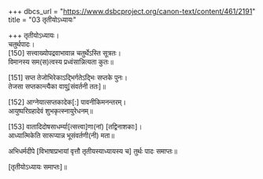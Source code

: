 +++
dbcs_url = "https://www.dsbcproject.org/canon-text/content/461/2191"
title = "03 तृतीयोऽध्यायः"

+++
तृतीयोऽध्यायः।  
चतुर्थपादः।  
[150] सत्त्वाख्योपद्रवाभावान्न चतुर्थेऽस्ति सूत्रतः।  
विमानस्य सम(स)त्वस्य प्रध्वंसान्नित्यता कुतः॥

[151] सप्त तेजोभिरेकाऽद्‍भिर्गतेऽद्‍भिः सप्तके पुनः।  
तेजसा सप्तकान्त्यैका वायु[संवर्तनी ततः]॥

[152] आग्नेयात्सप्तकादेक[:] पावनीकिमनन्तरम्।  
आयुष्परिग्रहादेवं शुभकृत्स्नायुरेधनम्॥

[153] वातादिदोषसाधर्म्या[त्सत्त्वा]णा(नां) [तद्विनाशकाः]।  
आध्यात्मिकेति सारूप्यान्न भूसंवर्तणी(नी) मता॥

अभिधर्मदीपे [विभाषाप्रभायां वृत्तौ तृतीयस्याध्यायस्य च] तुर्थः पादः समाप्तः॥

[तृतीयोऽध्यायः समाप्तः]॥

